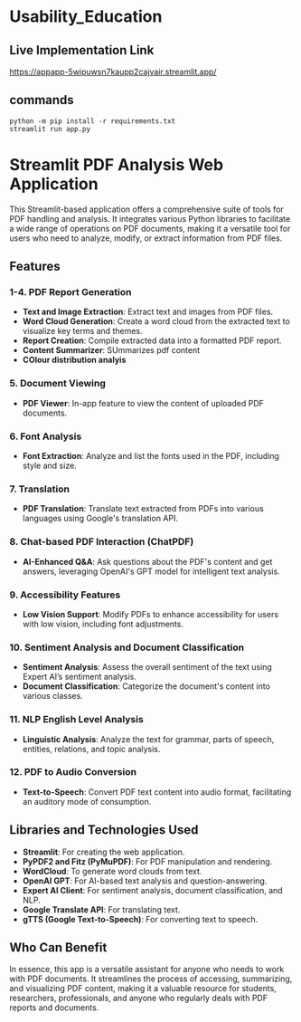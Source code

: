 # Usability_Education

## Live Implementation Link
https://appapp-5wipuwsn7kaupp2cajvair.streamlit.app/

## commands
```
python -m pip install -r requirements.txt
streamlit run app.py
```

# Streamlit PDF Analysis Web Application

This Streamlit-based application offers a comprehensive suite of tools for PDF handling and analysis. It integrates various Python libraries to facilitate a wide range of operations on PDF documents, making it a versatile tool for users who need to analyze, modify, or extract information from PDF files.

## Features

### 1-4. **PDF Report Generation**
   - **Text and Image Extraction**: Extract text and images from PDF files.
   - **Word Cloud Generation**: Create a word cloud from the extracted text to visualize key terms and themes.
   - **Report Creation**: Compile extracted data into a formatted PDF report.
   - **Content Summarizer**: SUmmarizes pdf content
   - **COlour distribution analyis**

### 5. **Document Viewing**
   - **PDF Viewer**: In-app feature to view the content of uploaded PDF documents.

### 6. **Font Analysis**
   - **Font Extraction**: Analyze and list the fonts used in the PDF, including style and size.

### 7. **Translation**
   - **PDF Translation**: Translate text extracted from PDFs into various languages using Google's translation API.

### 8. **Chat-based PDF Interaction (ChatPDF)**
   - **AI-Enhanced Q&A**: Ask questions about the PDF's content and get answers, leveraging OpenAI's GPT model for intelligent text analysis.

### 9. **Accessibility Features**
   - **Low Vision Support**: Modify PDFs to enhance accessibility for users with low vision, including font adjustments.

### 10. **Sentiment Analysis and Document Classification**
   - **Sentiment Analysis**: Assess the overall sentiment of the text using Expert AI’s sentiment analysis.
   - **Document Classification**: Categorize the document's content into various classes.

### 11. **NLP English Level Analysis**
   - **Linguistic Analysis**: Analyze the text for grammar, parts of speech, entities, relations, and topic analysis.

### 12. **PDF to Audio Conversion**
   - **Text-to-Speech**: Convert PDF text content into audio format, facilitating an auditory mode of consumption.

## Libraries and Technologies Used

- **Streamlit**: For creating the web application.
- **PyPDF2 and Fitz (PyMuPDF)**: For PDF manipulation and rendering.
- **WordCloud**: To generate word clouds from text.
- **OpenAI GPT**: For AI-based text analysis and question-answering.
- **Expert AI Client**: For sentiment analysis, document classification, and NLP.
- **Google Translate API**: For translating text.
- **gTTS (Google Text-to-Speech)**: For converting text to speech.
  
## Who Can Benefit

In essence, this app is a versatile assistant for anyone who needs to work with PDF documents. It streamlines the process of accessing, summarizing, and visualizing PDF content, making it a valuable resource for students, researchers, professionals, and anyone who regularly deals with PDF reports and documents.

